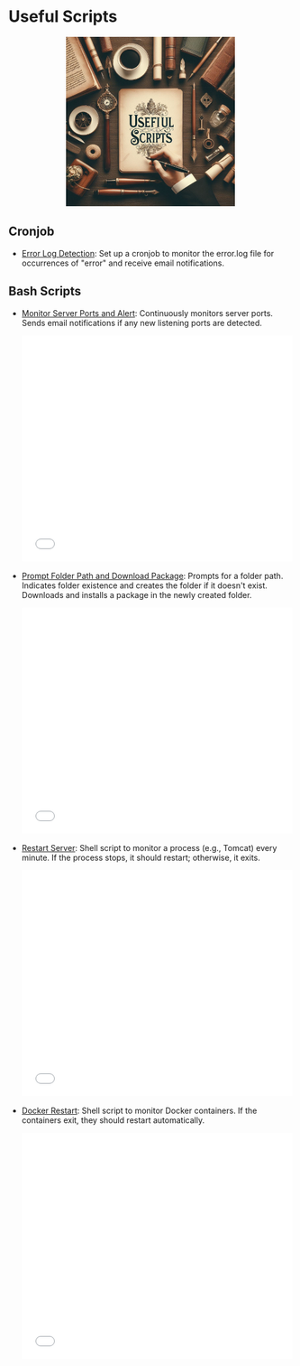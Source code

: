 # Useful Scripts
<p align="center">
  <img src="cover.jpeg" width="300" alt="Useful Scripts">  
</p>

## Cronjob

- [Error Log Detection](BashScript/error-log-monitoring.md): Set up a cronjob to monitor the error.log file for occurrences of "error" and receive email notifications.

## Bash Scripts

- [Monitor Server Ports and Alert](BashScript/monitor-server-ports-and-notify.txt): Continuously monitors server ports. Sends email notifications if any new listening ports are detected.
  <iframe src="./BashScript/monitor-server-ports-and-notify.txt" frameborder="0" width="100%" height="400"></iframe>

- [Prompt Folder Path and Download Package](BashScript/prompt-folder-path-and-download-package.sh): Prompts for a folder path. Indicates folder existence and creates the folder if it doesn't exist. Downloads and installs a package in the newly created folder.
   <iframe src="./BashScript/prompt-folder-path-and-download-package.sh" frameborder="0" width="100%" height="400"></iframe>

- [Restart Server](BashScript/restart-server.sh): Shell script to monitor a process (e.g., Tomcat) every minute. If the process stops, it should restart; otherwise, it exits.
   <iframe src="./BashScript/restart-server.sh" frameborder="0" width="100%" height="400"></iframe>
  

- [Docker Restart](BashScript/docker-container-restart.txt): Shell script to monitor Docker containers. If the containers exit, they should restart automatically.
   <iframe src="./BashScript/docker-container-restart.txt" frameborder="0" width="100%" height="400"></iframe>
  
